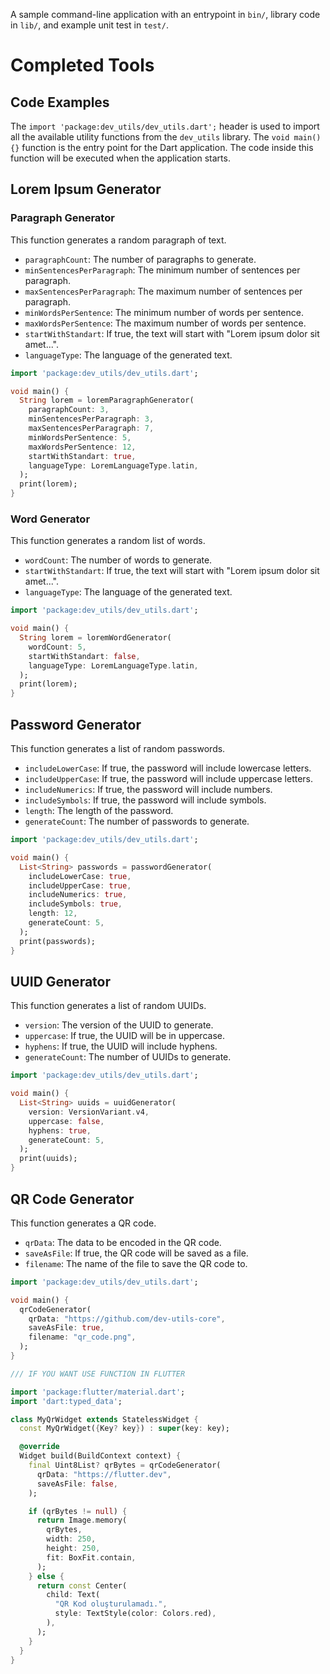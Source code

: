 A sample command-line application with an entrypoint in `bin/`, library code in
`lib/`, and example unit test in `test/`.

# Completed Tools

## Code Examples

The `import 'package:dev_utils/dev_utils.dart';` header is used to import all
the available utility functions from the `dev_utils` library. The
`void main() {}` function is the entry point for the Dart application. The code
inside this function will be executed when the application starts.

## Lorem Ipsum Generator

### Paragraph Generator

This function generates a random paragraph of text.

- `paragraphCount`: The number of paragraphs to generate.
- `minSentencesPerParagraph`: The minimum number of sentences per paragraph.
- `maxSentencesPerParagraph`: The maximum number of sentences per paragraph.
- `minWordsPerSentence`: The minimum number of words per sentence.
- `maxWordsPerSentence`: The maximum number of words per sentence.
- `startWithStandart`: If true, the text will start with "Lorem ipsum dolor sit
  amet...".
- `languageType`: The language of the generated text.

```dart
import 'package:dev_utils/dev_utils.dart';

void main() {
  String lorem = loremParagraphGenerator(
    paragraphCount: 3,
    minSentencesPerParagraph: 3,
    maxSentencesPerParagraph: 7,
    minWordsPerSentence: 5,
    maxWordsPerSentence: 12,
    startWithStandart: true,
    languageType: LoremLanguageType.latin,
  );
  print(lorem);
}
```

### Word Generator

This function generates a random list of words.

- `wordCount`: The number of words to generate.
- `startWithStandart`: If true, the text will start with "Lorem ipsum dolor sit
  amet...".
- `languageType`: The language of the generated text.

```dart
import 'package:dev_utils/dev_utils.dart';

void main() {
  String lorem = loremWordGenerator(
    wordCount: 5,
    startWithStandart: false,
    languageType: LoremLanguageType.latin,
  );
  print(lorem);
}
```

## Password Generator

This function generates a list of random passwords.

- `includeLowerCase`: If true, the password will include lowercase letters.
- `includeUpperCase`: If true, the password will include uppercase letters.
- `includeNumerics`: If true, the password will include numbers.
- `includeSymbols`: If true, the password will include symbols.
- `length`: The length of the password.
- `generateCount`: The number of passwords to generate.

```dart
import 'package:dev_utils/dev_utils.dart';

void main() {
  List<String> passwords = passwordGenerator(
    includeLowerCase: true,
    includeUpperCase: true,
    includeNumerics: true,
    includeSymbols: true,
    length: 12,
    generateCount: 5,
  );
  print(passwords);
}
```

## UUID Generator

This function generates a list of random UUIDs.

- `version`: The version of the UUID to generate.
- `uppercase`: If true, the UUID will be in uppercase.
- `hyphens`: If true, the UUID will include hyphens.
- `generateCount`: The number of UUIDs to generate.

```dart
import 'package:dev_utils/dev_utils.dart';

void main() {
  List<String> uuids = uuidGenerator(
    version: VersionVariant.v4,
    uppercase: false,
    hyphens: true,
    generateCount: 5,
  );
  print(uuids);
}
```

## QR Code Generator

This function generates a QR code.

- `qrData`: The data to be encoded in the QR code.
- `saveAsFile`: If true, the QR code will be saved as a file.
- `filename`: The name of the file to save the QR code to.

```dart
import 'package:dev_utils/dev_utils.dart';

void main() {
  qrCodeGenerator(
    qrData: "https://github.com/dev-utils-core",
    saveAsFile: true,
    filename: "qr_code.png",
  );
}

/// IF YOU WANT USE FUNCTION IN FLUTTER

import 'package:flutter/material.dart';
import 'dart:typed_data';

class MyQrWidget extends StatelessWidget {
  const MyQrWidget({Key? key}) : super(key: key);

  @override
  Widget build(BuildContext context) {
    final Uint8List? qrBytes = qrCodeGenerator(
      qrData: "https://flutter.dev",
      saveAsFile: false,
    );

    if (qrBytes != null) {
      return Image.memory(
        qrBytes,
        width: 250,
        height: 250,
        fit: BoxFit.contain,
      );
    } else {
      return const Center(
        child: Text(
          "QR Kod oluşturulamadı.",
          style: TextStyle(color: Colors.red),
        ),
      );
    }
  }
}
```
